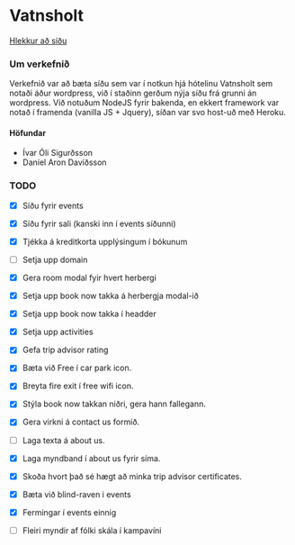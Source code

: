 # Vatnsholt
[Hlekkur að síðu](https://vatnsholt.herokuapp.com/)

### Um verkefnið
Verkefnið var að bæta síðu sem var í notkun hjá hótelinu Vatnsholt sem notaði áður wordpress, við í staðinn gerðum nýja síðu frá grunni án wordpress. Við notuðum NodeJS fyrir bakenda, en ekkert framework var notað í framenda (vanilla JS + Jquery), síðan var svo host-uð með Heroku.

#### Höfundar
- Ívar Óli Sigurðsson
- Daníel Aron Davíðsson

### TODO
- [X] Síðu fyrir events
- [X] Síðu fyrir sali (kanski inn í events síðunni)
- [X] Tjékka á kreditkorta upplýsingum í bókunum
- [ ] Setja upp domain
- [X] Gera room modal fyir hvert herbergi
- [X] Setja upp book now takka á herbergja modal-ið
- [X] Setja upp book now takka í headder
- [X] Setja upp activities
- [X] Gefa trip advisor rating
- [X] Bæta við Free í car park icon.
- [X] Breyta fire exit í free wifi icon.
- [X] Stýla book now takkan niðri, gera hann fallegann.
- [X] Gera virkni á contact us formið.
- [ ] Laga texta á about us.
- [X] Laga myndband í about us fyrir síma.
- [X] Skoða hvort það sé hægt að minka trip advisor certificates.
- [X] Bæta við blind-raven i events
- [X] Fermingar í events einnig
- [ ] Fleiri myndir af fólki skála í kampavíni

